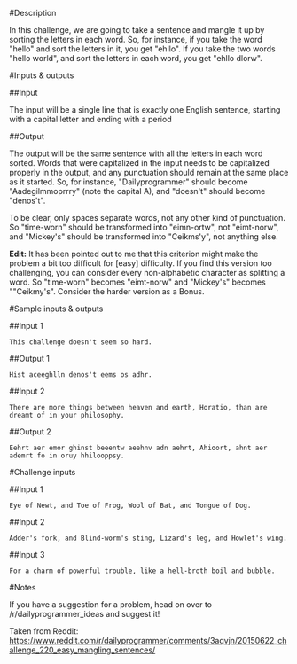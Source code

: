 #Description

In this challenge, we are going to take a sentence and mangle it up by sorting the letters in each word. So, for instance, if you take the word "hello" and sort the letters in it, you get "ehllo". If you take the two words "hello world", and sort the letters in each word, you get "ehllo dlorw". 

#Inputs &amp; outputs

##Input

The input will be a single line that is exactly one English sentence, starting with a capital letter and ending with a period

##Output

The output will be the same sentence with all the letters in each word sorted. Words that were capitalized in the input needs to be capitalized properly in the output, and any punctuation should remain at the same place as it started. So, for instance, "Dailyprogrammer" should become "Aadegilmmoprrry" (note the capital A), and "doesn't" should become "denos't". 

To be clear, only spaces separate words, not any other kind of punctuation. So "time-worn" should be transformed into "eimn-ortw", not "eimt-norw", and "Mickey's" should be transformed into "Ceikms'y", not anything else. 

**Edit:** It has been pointed out to me that this criterion might make the problem a bit too difficult for [easy] difficulty. If you find this version too challenging, you can consider every non-alphabetic character as splitting a word. So "time-worn" becomes "eimt-norw" and "Mickey's" becomes ""Ceikmy's". Consider the harder version as a Bonus. 

#Sample inputs &amp; outputs

##Input 1

    This challenge doesn't seem so hard.

##Output 1

    Hist aceeghlln denos't eems os adhr.

##Input 2

    There are more things between heaven and earth, Horatio, than are dreamt of in your philosophy. 

##Output 2

    Eehrt aer emor ghinst beeentw aeehnv adn aehrt, Ahioort, ahnt aer ademrt fo in oruy hhilooppsy.

#Challenge inputs

##Input 1

    Eye of Newt, and Toe of Frog, Wool of Bat, and Tongue of Dog.

##Input 2

    Adder's fork, and Blind-worm's sting, Lizard's leg, and Howlet's wing. 
    
##Input 3

    For a charm of powerful trouble, like a hell-broth boil and bubble.

#Notes

If you have a suggestion for a problem, head on over to /r/dailyprogrammer_ideas and suggest it!


Taken from Reddit: https://www.reddit.com/r/dailyprogrammer/comments/3aqvjn/20150622_challenge_220_easy_mangling_sentences/
